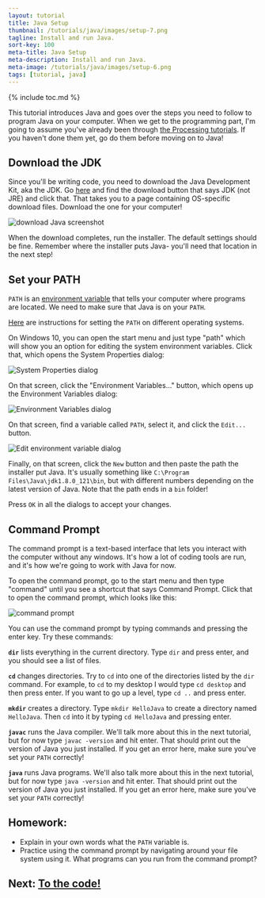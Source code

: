 ```yaml
---
layout: tutorial
title: Java Setup
thumbnail: /tutorials/java/images/setup-7.png
tagline: Install and run Java.
sort-key: 100
meta-title: Java Setup
meta-description: Install and run Java.
meta-image: /tutorials/java/images/setup-6.png
tags: [tutorial, java]
---
```


{% include toc.md %}

This tutorial introduces Java and goes over the steps you need to follow to program Java on your computer. When we get to the programming part, I'm going to assume you've already been through [the Processing tutorials](/tutorials/processing). If you haven't done them yet, go do them before moving on to Java!

## Download the JDK

Since you'll be writing code, you need to download the Java Development Kit, aka the JDK. Go [here](http://www.oracle.com/technetwork/java/javase/downloads/index.html) and find the download button that says JDK (not JRE) and click that. That takes you to a page containing OS-specific download files. Download the one for your computer!

![download Java screenshot](/tutorials/java/images/setup-1.png)

When the download completes, run the installer. The default settings should be fine. Remember where the installer puts Java- you'll need that location in the next step!

## Set your PATH

`PATH` is an [environment variable](https://en.wikipedia.org/wiki/Environment_variable) that tells your computer where programs are located. We need to make sure that Java is on your `PATH`.

[Here](https://www.java.com/en/download/help/path.xml) are instructions for setting the `PATH` on different operating systems. 

On Windows 10, you can open the start menu and just type "path" which will show you an option for editing the system environment variables. Click that, which opens the System Properties dialog:

![System Properties dialog](/tutorials/java/images/setup-2.png)

On that screen, click the "Environment Variables..." button, which opens up the Environment Variables dialog:

![Environment Variables dialog](/tutorials/java/images/setup-3.png)

On that screen, find a variable called `PATH`, select it, and click the `Edit...` button.

![Edit environment variable dialog](/tutorials/java/images/setup-4.png)

Finally, on that screen, click the `New` button and then paste the path the installer put Java. It's usually something like `C:\Program Files\Java\jdk1.8.0_121\bin`, but with different numbers depending on the latest version of Java. Note that the path ends in a `bin` folder!

Press `OK` in all the dialogs to accept your changes.

## Command Prompt

The command prompt is a text-based interface that lets you interact with the computer without any windows. It's how a lot of coding tools are run, and it's how we're going to work with Java for now.

To open the command prompt, go to the start menu and then type "command" until you see a shortcut that says Command Prompt. Click that to open the command prompt, which looks like this:

![command prompt](/tutorials/java/images/setup-5.png)

You can use the command prompt by typing commands and pressing the enter key. Try these commands:

**`dir`** lists everything in the current directory. Type `dir` and press enter, and you should see a list of files.

**`cd`** changes directories. Try to `cd` into one of the directories listed by the `dir` command. For example, to `cd` to my desktop I would type `cd desktop` and then press enter. If you want to go up a level, type `cd ..` and press enter.

**`mkdir`** creates a directory. Type `mkdir HelloJava` to create a directory named `HelloJava`. Then `cd` into it by typing `cd HelloJava` and pressing enter.

**`javac`** runs the Java compiler. We'll talk more about this in the next tutorial, but for now type `javac -version` and hit enter. That should print out the version of Java you just installed. If you get an error here, make sure you've set your `PATH` correctly!

**`java`** runs Java programs. We'll also talk more about this in the next tutorial, but for now type `java -version` and hit enter. That should print out the version of Java you just installed. If you get an error here, make sure you've set your `PATH` correctly!

## Homework:

- Explain in your own words what the `PATH` variable is.
- Practice using the command prompt by navigating around your file system using it. What programs can you run from the command prompt?

## Next: [To the code!](/tutorials/java/hello-world)
